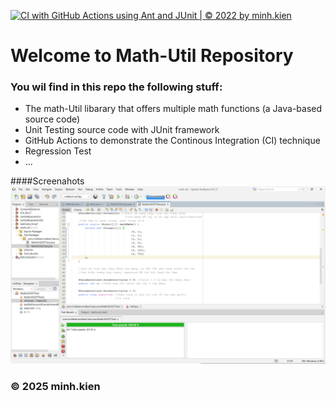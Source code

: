 [![CI with GitHub Actions using Ant and JUnit | © 2022 by minh.kien](https://github.com/ngminhkien/math-util/actions/workflows/ci-junit.yml/badge.svg)](https://github.com/ngminhkien/math-util/actions/workflows/ci-junit.yml)

# Welcome to Math-Util Repository
### You wil find in this repo the following stuff:
* The math-Util libarary that offers multiple math functions (a Java-based source code)
* Unit Testing source code with JUnit framework
* GitHub Actions to demonstrate the Continous Integration (CI) technique
* Regression Test
* ...

####Screenahots
![DDT & TDD ưith JUnit](https://github.com/ngminhkien/math-util/blob/main/images/DDT%20with%20JUnit.png)

### © 2025 minh.kien
